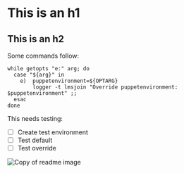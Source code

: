 # This is an h1

## This is an h2


Some commands follow:
```
while getopts "e:" arg; do
  case "${arg}" in
    e)  puppetenvironment=${OPTARG}
        logger -t lmsjoin "Override puppetenvironment: $puppetenvironment" ;;
  esac
done
```
This needs testing:
- [ ] Create test environment
- [ ] Test default
- [ ] Test override

![Copy of readme image](https://camo.githubusercontent.com/d8f7abcee9fdb2cded758cbff3b0b3036d4a4641bf58f0cb221aa3d4c1b17d93/68747470733a2f2f6f63746f6465782e6769746875622e636f6d2f696d616765732f79616b746f6361742e706e67)
